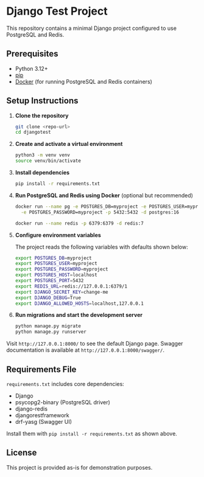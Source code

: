 # Django Test Project

This repository contains a minimal Django project configured to use PostgreSQL and Redis.


## Prerequisites

- Python 3.12+
- [pip](https://pip.pypa.io/)
- [Docker](https://www.docker.com/) (for running PostgreSQL and Redis containers)

## Setup Instructions

1. **Clone the repository**

   ```bash
   git clone <repo-url>
   cd djangotest
   ```

2. **Create and activate a virtual environment**

   ```bash
   python3 -m venv venv
   source venv/bin/activate
   ```

3. **Install dependencies**

   ```bash
   pip install -r requirements.txt
   ```

4. **Run PostgreSQL and Redis using Docker** (optional but recommended)

   ```bash
   docker run --name pg -e POSTGRES_DB=myproject -e POSTGRES_USER=myproject \
     -e POSTGRES_PASSWORD=myproject -p 5432:5432 -d postgres:16

   docker run --name redis -p 6379:6379 -d redis:7
   ```

5. **Configure environment variables**

   The project reads the following variables with defaults shown below:

   ```bash
   export POSTGRES_DB=myproject
   export POSTGRES_USER=myproject
   export POSTGRES_PASSWORD=myproject
   export POSTGRES_HOST=localhost
   export POSTGRES_PORT=5432
   export REDIS_URL=redis://127.0.0.1:6379/1
   export DJANGO_SECRET_KEY=change-me
   export DJANGO_DEBUG=True
   export DJANGO_ALLOWED_HOSTS=localhost,127.0.0.1
   ```

6. **Run migrations and start the development server**

   ```bash
   python manage.py migrate
   python manage.py runserver
   ```

Visit `http://127.0.0.1:8000/` to see the default Django page.
Swagger documentation is available at `http://127.0.0.1:8000/swagger/`.

## Requirements File

`requirements.txt` includes core dependencies:

- Django
- psycopg2-binary (PostgreSQL driver)
- django-redis
- djangorestframework
- drf-yasg (Swagger UI)

Install them with `pip install -r requirements.txt` as shown above.

## License

This project is provided as-is for demonstration purposes.
